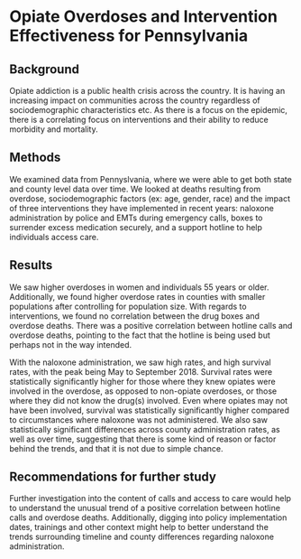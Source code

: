 # Opiate Overdoses and Intervention Effectiveness for Pennsylvania

## Background

Opiate addiction is a public health crisis across the country.  It is having an increasing impact on communities across the country regardless of sociodemographic characteristics etc.  As there is a focus on the epidemic, there is a correlating focus on interventions and their ability to reduce morbidity and mortality.

## Methods

We examined data from Pennyslvania, where we were able to get both state and county level data over time.  We looked at deaths resulting from overdose, sociodemographic factors (ex: age, gender, race) and the impact of three interventions they have implemented in recent years: naloxone administration by police and EMTs during emergency calls, boxes to surrender excess medication securely, and a support hotline to help individuals access care.

## Results

We saw higher overdoses in women and individuals 55 years or older.  Additionally, we found higher overdose rates in counties with smaller populations after controlling for population size.  With regards to interventions, we found no correlation between the drug boxes and overdose deaths.  There was a positive correlation between hotline calls and overdose deaths, pointing to the fact that the hotline is being used but perhaps not in the way intended.  

With the naloxone administration, we saw high rates, and high survival rates, with the peak being May to September 2018.  Survival rates were statistically significantly higher for those where they knew opiates were involved in the overdose, as opposed to non-opiate overdoses, or those where they did not know the drug(s) involved.  Even where opiates may not have been involved, survival was statistically significantly higher compared to circumstances where naloxone was not administered.  We also saw statistically significant differences across county administration rates, as well as over time, suggesting that there is some kind of reason or factor behind the trends, and that it is not due to simple chance.

## Recommendations for further study

Further investigation into the content of calls and access to care would help to understand the unusual trend of a positive correlation between hotline calls and overdose deaths. Additionally, digging into policy implementation dates, trainings and other context might help to better understand the trends surrounding timeline and county differences regarding naloxone administration.
